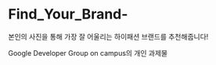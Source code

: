 # Find_Your_Brand-
본인의 사진을 통해 가장 잘 어울리는 하이패션 브랜드를 추천해줍니다!

Google Developer Group on campus의 개인 과제물
